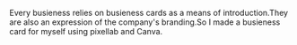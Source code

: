 Every busieness relies on busieness cards as a means of introduction.They are also an expression of the company's branding.So I made a busieness card for myself using pixellab and Canva.
